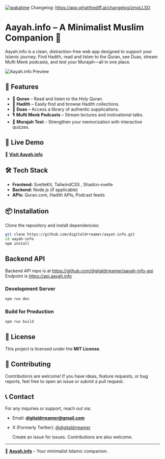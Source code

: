 [![wakatime](https://wakatime.com/badge/user/0adeced3-467a-4cc6-9433-a47106d2d8b7/project/3a7c6ed2-dda6-4368-9a91-e3ac76ecb854.svg)](https://wakatime.com/badge/user/0adeced3-467a-4cc6-9433-a47106d2d8b7/project/3a7c6ed2-dda6-4368-9a91-e3ac76ecb854)
Changelog: https://app.whatthediff.ai/changelog/zmqLLSO

# Aayah.info – A Minimalist Muslim Companion 🌙  

Aayah.info is a clean, distraction-free web app designed to support your Islamic journey. Find Hadith, read and listen to the Quran, see Duas, stream Mufti Menk podcasts, and test your Murajah—all in one place.  

![Aayah.info Preview](https://i.postimg.cc/SRXkS6vq/1.png)  

## 🌟 Features  
- 📖 **Quran** – Read and listen to the Holy Quran.  
- 📜 **Hadith** – Easily find and browse Hadith collections.  
- 🤲 **Duas** – Access a library of authentic supplications.  
- 🎙️ **Mufti Menk Podcasts** – Stream lectures and motivational talks.  
- 📝 **Murajah Test** – Strengthen your memorization with interactive quizzes.  

## 🚀 Live Demo  
🔗 **[Visit Aayah.info](https://aayah.info)**  

## 🛠️ Tech Stack  
- **Frontend:** SvelteKit, TailwindCSS  , Shadcn-svelte
- **Backend:** Node.js (if applicable)  
- **APIs:** Quran.com, Hadith APIs, Podcast feeds  

## 📦 Installation  
Clone the repository and install dependencies:  

```sh
git clone https://github.com/digitaldrreamer/aayat-info.git
cd aayah-info  
npm install  
```

## Backend API
Backend API repo is at https://github.com/digitaldrreamer/aayah-info-api
Endpoint is https://api.aayah.info

### Development Server  
```sh
npm run dev  
```

### Build for Production  
```sh
npm run build  
```

## 📜 License  
This project is licensed under the **MIT License**.  

## 💌 Contributing  
Contributions are welcome! If you have ideas, feature requests, or bug reports, feel free to open an issue or submit a pull request.  

## 📞 Contact  
For any inquiries or support, reach out via:  
- Email: **digitaldrreamer@gmail.com**  
- X (Formerly Twitter): [@digitaldrreamer](https://x.com/digitaldrreamer)

  Create an issue for issues. Contributions are also welcome.

---

🔗 **[Aayah.info](https://aayah.info)** – Your minimalist Islamic companion.  
```
